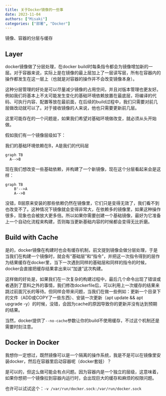 ```yaml
---
title: 关于Docker镜像的一些事
date: 2023-11-04
authors: ["Misaki"]
categories: ["部署", "Docker"]
---
```


镜像、容器的分层与缓存

<!-- more -->

## Layer

docker镜像做了分层处理，在docker build时每条指令都会为镜像增加新的一层。对于容器来说，实际上是在镜像的最上层加上了一层读写层，所有在容器内的操作都发生在这一层上（也就是对容器的操作并不会改变镜像本身）。

这种分层管理的好处是可以尽量减少镜像的占用空间，并且对版本管理也更友好。例如我们将基本上不太可能发生变化的基础环境依赖放置在最底层，将编译的代码、可执行内容、配置等放在最前面，在后续的build过程中，我们只需要对前几层做改动就可以了。对于接收镜像的人来说，他也只需要更新前几层。

这里可能存在的一个问题是，如果我们希望对基础环境做改变，就必须从头开始做。

假如我们有一个镜像层级如下：

我们的基础环境依赖在B，A是我们的代码层

```mermaid
graph TB
  A-->B
```

现在我们想改变一些基础依赖，并构建了一个新镜像，现在这个分层看起来会是这样：

~~~mermaid
graph TB
	B'-->A
	A-->B
~~~

没错，B层原来安装的那些依赖仍然在镜像里，它们只是变得无效了，我们看不到也改变不了。这种情况下镜像就会变得非常大，在依赖多的镜像里，如果这种操作很多，现象也会被放大更多倍。所以如果你需要创建一个基础镜像，最好为它准备上一个自动化流程来构建，否则每当更新基础内容的时候都会变得无比折磨。

## Build with Cache

是的，docker镜像在构建时也会有缓存机制，前文提到镜像会做分层处理，于是当我们在构建一个镜像时，就会有“基础层”和“指令”，并把这一次指令得到的层作为结果缓存在docker里，当下一次遇到同样的基础层和同样的指令的时候，docker会直接把缓存结果拿出来以“加速”这次构建。

这样做的好处是，如果我们在一次复杂的构建过程中，最后几个命令出现了错误或者遇到了意料之外的事情，我们修改dockerfile后，可以利用上一次缓存的结果来跳过前面冗长的等待。但同样会带来问题，当我们在做一些例如：更新一个目录下的文件（ADD或COPY了一些东西）、安装一次更新（apt update && apt upgrade -y）的时候，没错，会因为cache的原因导致你的更新并没有达到预期的结果。

当然，docker提供了`--no-cache`参数让你的build不使用缓存，不过这个机制还是需要时刻注意。

## Docker in Docker

我想你一定想过，既然镜像可以是一个隔离的操作系统，我是不是可以在镜像里安装docker，然后在容器里启动容器呢（docker套娃）？

是可以的，但这么做可能会有点问题。因为容器内是一个独立的层级，这意味着，如果你想把一个镜像拉到容器内运行时，会出现巨大的缓存和麻烦的权限问题。

也许可以试试这个：`-v /var/run/docker.sock:/var/run/docker.sock`
